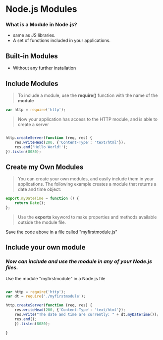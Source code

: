 # Node.js Modules

### What is a Module in Node.js?

- same as JS libraries.
- A set of functions included in your applications.

## Built-in Modules
- Without any further installation


## Include Modules

> To include a module, use the **require()** function with the name of the **module**

```js
var http = require('http');
```

> Now your application has access to the HTTP module, and is able to create a server

```js

http.createServer(function (req, res) {
    res.writeHead(200, {'Content-Type': 'text/html'});
    res.end('Hello World!');
}).listen(8080);
```

## Create my Own Modules

> You can create your own modules, and easily include them in your applications.
> The following example creates a module that returns a date and time object:

```js
export.myDateTime = function () {
    return Date();
};
```

> Use the **exports** keyword to make properties and methods available outside the module file.

Save the code above in a file called "myfirstmodule.js"

## Include your own module
### *Now can include and use the module in any of your Node.js files.*

Use the module "myfirstmodule" in a Node.js file

```js

var http = require('http');
var dt = require('./myfirstmodule');

http.createServer(function (req, res) {
    res.writeHead(200, {'Content-Type': 'text/html'});
    res.write("The date and time are currently: " + dt.myDateTime());
    res.end();
    }).listen(8080);
    
}